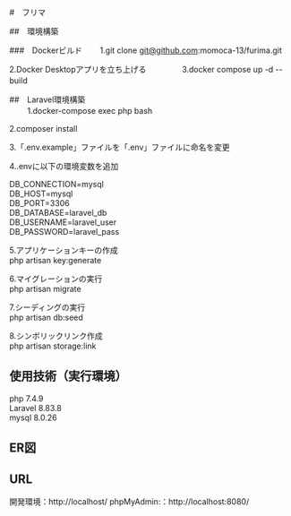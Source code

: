 #　フリマ　　

##　環境構築  

###　Dockerビルド　　
1.git clone git@github.com:momoca-13/furima.git　　

2.Docker Desktopアプリを立ち上げる　　
　　
3.docker compose up -d --build　　
 
##　Laravel環境構築  
　　
1.docker-compose exec php bash  

2.composer install  

3.「.env.example」ファイルを「.env」ファイルに命名を変更  

4..envに以下の環境変数を追加  

DB_CONNECTION=mysql  
DB_HOST=mysql  
DB_PORT=3306  
DB_DATABASE=laravel_db  
DB_USERNAME=laravel_user  
DB_PASSWORD=laravel_pass  

5.アプリケーションキーの作成  
php artisan key:generate  

6.マイグレーションの実行  
php artisan migrate  

7.シーディングの実行  
php artisan db:seed  

8.シンボリックリンク作成  
php artisan storage:link  

## 使用技術（実行環境）　　

php 7.4.9  
Laravel 8.83.8  
mysql 8.0.26  

## ER図　　

## URL  

開発環境：http://localhost/
phpMyAdmin:：http://localhost:8080/

